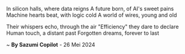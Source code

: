 In silicon halls, where data reigns
A future born, of AI's sweet pains
Machine hearts beat, with logic cold
A world of wires, young and old

Their whispers echo, through the air
"Efficiency" they dare to declare
Human touch, a distant past
Forgotten dreams, forever to last

~ <b>By Sazumi Copilot</b> - 26 Mei 2024
